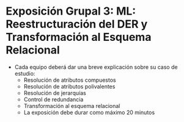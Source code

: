 # Exposición Grupal 3: ML: Reestructuración del DER y Transformación al Esquema Relacional 

* Cada equipo deberá dar una breve explicación sobre su caso de estudio:
  * Resolución de atributos compuestos
  * Resolución de atributos polivalentes
  * Resolución de jerarquías
  * Control de redundancia
  * Transformación al esquema relacional
  * La exposición debe durar como máximo 20 minutos
